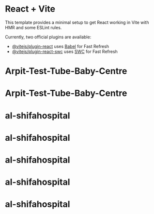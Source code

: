 # React + Vite

This template provides a minimal setup to get React working in Vite with HMR and some ESLint rules.

Currently, two official plugins are available:

- [@vitejs/plugin-react](https://github.com/vitejs/vite-plugin-react/blob/main/packages/plugin-react/README.md) uses [Babel](https://babeljs.io/) for Fast Refresh
- [@vitejs/plugin-react-swc](https://github.com/vitejs/vite-plugin-react-swc) uses [SWC](https://swc.rs/) for Fast Refresh
# Arpit-Test-Tube-Baby-Centre
# Arpit-Test-Tube-Baby-Centre
# al-shifahospital
# al-shifahospital
# al-shifahospital
# al-shifahospital
# al-shifahospital
